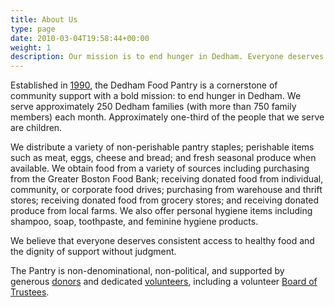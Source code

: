 ```yaml
---
title: About Us
type: page
date: 2010-03-04T19:58:44+00:00
weight: 1
description: Our mission is to end hunger in Dedham. Everyone deserves consistent access to healthy food and the dignity of support without judgment.
---
```

Established in [1990][4], the Dedham Food Pantry is a cornerstone of community support with a bold mission: to end hunger in Dedham. We serve approximately 250 Dedham families (with more than 750 family members) each month. Approximately one-third of the people that we serve are children.

We distribute a variety of non-perishable pantry staples; perishable items such as meat, eggs, cheese and bread; and fresh seasonal produce when available. We obtain food from a variety of sources including purchasing from the Greater Boston Food Bank; receiving donated food from individual, community, or corporate food drives; purchasing from warehouse and thrift stores; receiving donated food from grocery stores; and receiving donated produce from local farms. We also offer personal hygiene items including shampoo, soap, toothpaste, and feminine hygiene products.

We believe that everyone deserves consistent access to healthy food and the dignity of support without judgment.

The Pantry is non-denominational, non-political, and supported by generous [donors][1] and dedicated [volunteers][2], including a volunteer [Board of Trustees][3].

 [1]: /donate/donate/
 [2]: /volunteer/opportunities/
 [3]: /about/board-of-trustees/
 [4]: /about/history/
